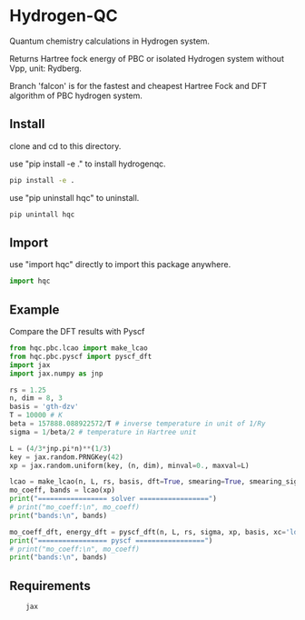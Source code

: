 # Hydrogen-QC

Quantum chemistry calculations in Hydrogen system.

Returns Hartree fock energy of PBC or isolated Hydrogen system without Vpp, unit: Rydberg.

Branch 'falcon' is for the fastest and cheapest Hartree Fock and DFT algorithm of PBC hydrogen system.

## Install

clone and cd to this directory.

use "pip install -e ." to install hydrogenqc.
```bash
pip install -e .
```

use "pip uninstall hqc" to uninstall.
```bash
pip unintall hqc
```

## Import

use "import hqc" directly to import this package anywhere.
```python
import hqc
```

## Example
Compare the DFT results with Pyscf

```python
from hqc.pbc.lcao import make_lcao
from hqc.pbc.pyscf import pyscf_dft
import jax
import jax.numpy as jnp

rs = 1.25
n, dim = 8, 3
basis = 'gth-dzv'
T = 10000 # K
beta = 157888.088922572/T # inverse temperature in unit of 1/Ry
sigma = 1/beta/2 # temperature in Hartree unit

L = (4/3*jnp.pi*n)**(1/3)
key = jax.random.PRNGKey(42)
xp = jax.random.uniform(key, (n, dim), minval=0., maxval=L)

lcao = make_lcao(n, L, rs, basis, dft=True, smearing=True, smearing_sigma=sigma)
mo_coeff, bands = lcao(xp)
print("================= solver =================")
# print("mo_coeff:\n", mo_coeff)
print("bands:\n", bands)

mo_coeff_dft, energy_dft = pyscf_dft(n, L, rs, sigma, xp, basis, xc='lda,vwn', smearing=True, smearing_method='fermi')
print("================= pyscf =================")
# print("mo_coeff:\n", mo_coeff)
print("bands:\n", bands)                                          
```

## Requirements

        jax
